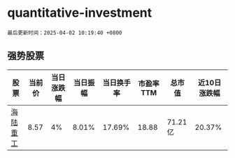 # quantitative-investment

`最后更新时间：2025-04-02 10:19:40 +0800`

## 强势股票

|股票|当前价|当日涨跌幅|当日振幅|当日换手率|市盈率TTM|总市值|近10日涨跌幅|
|----|----|----|----|----|----|----|----|
|[海陆重工](https://xueqiu.com/S/SZ002255)|8.57|4%|8.01%|17.69%|18.88|71.21亿|20.37%|
